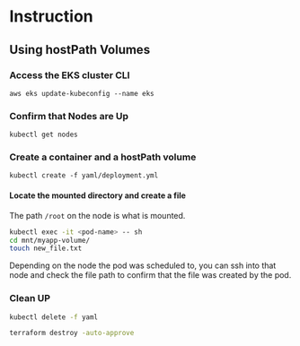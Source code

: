 # Instruction

## Using hostPath Volumes

### Access the EKS cluster CLI

`aws eks update-kubeconfig --name eks`

### Confirm that Nodes are Up

`kubectl get nodes`

### Create a container and a hostPath volume

`kubectl create -f yaml/deployment.yml`

#### Locate the mounted directory and create a file

The path `/root` on the node is what is mounted.

```bash
kubectl exec -it <pod-name> -- sh
cd mnt/myapp-volume/
touch new_file.txt
```

Depending on the node the pod was scheduled to, you can ssh into that node and check the file path to confirm that the file was created by the pod.

### Clean UP

```bash
kubectl delete -f yaml

terraform destroy -auto-approve
```
